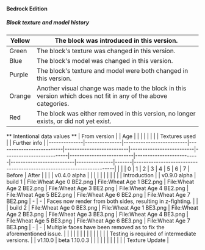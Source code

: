 #### Bedrock Edition
##### Block texture and model history
| Yellow | The block was introduced in this version.                                                                      |
|--------|----------------------------------------------------------------------------------------------------------------|
| Green  | The block's texture was changed in this version.                                                               |
| Blue   | The block's model was changed in this version.                                                                 |
| Purple | The block's texture and model were both changed in this version.                                               |
| Orange | Another visual change was made to the block in this version which does not fit in any of the above categories. |
| Red    | The block was either removed in this version, no longer exists, or did not yet exist.                          |



** Intentional data values **
| From version |               | Age                      |                          |                          |                          |                          |                          |                          |                          | Textures used |       | Further info                                                         |
|--------------|---------------|--------------------------|--------------------------|--------------------------|--------------------------|--------------------------|--------------------------|--------------------------|--------------------------|---------------|-------|----------------------------------------------------------------------|
|              |               | 0                        | 1                        | 2                        | 3                        | 4                        | 5                        | 6                        | 7                        | Before        | After |                                                                      |
|              | v0.4.0 alpha  |                          |                          |                          |                          |                          |                          |                          |                          |               |       | Introduction                                                         |
| v0.9.0 alpha | build 1       | File:Wheat Age 0 BE2.png | File:Wheat Age 1 BE2.png | File:Wheat Age 2 BE2.png | File:Wheat Age 3 BE2.png | File:Wheat Age 4 BE2.png | File:Wheat Age 5 BE2.png | File:Wheat Age 6 BE2.png | File:Wheat Age 7 BE2.png | -             | -     | Faces now render from both sides, resulting in z-fighting.           |
|              | build 2       | File:Wheat Age 0 BE3.png | File:Wheat Age 1 BE3.png | File:Wheat Age 2 BE3.png | File:Wheat Age 3 BE3.png | File:Wheat Age 4 BE3.png | File:Wheat Age 5 BE3.png | File:Wheat Age 6 BE3.png | File:Wheat Age 7 BE3.png | -             | -     | Multiple faces have been removed as to fix the aforementioned issue. |
|              |               |                          |                          |                          |                          |                          |                          |                          |                          |               |       | Testing is required of intermediate versions.                        |
| v1.10.0      | beta 1.10.0.3 |                          |                          |                          |                          |                          |                          |                          |                          |               |       | Texture Update                                                       |


